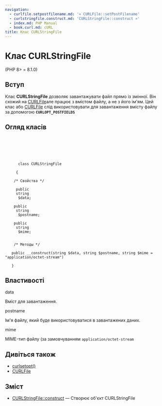 ```yaml
---
navigation:
  - curlfile.setpostfilename.md: '« CURLFile::setPostFilename'
  - curlstringfile.construct.md: 'CURLStringFile::construct »'
  - index.md: PHP Manual
  - book.curl.md: cURL
title: Клас CURLStringFile
---
```

# Клас CURLStringFile

(PHP 8> = 8.1.0)

## Вступ

Клас **CURLStringFile** дозволяє завантажувати файл прямо із змінної. Він схожий на [CURLFile](class.curlfile.md)але працює з вмістом файлу, а не з його ім'ям. Цей клас або [CURLFile](class.curlfile.md) слід використовувати для завантаження вмісту файлу за допомогою **`CURLOPT_POSTFIELDS`**

## Огляд класів

```synopsis

     
    

    
     
      class CURLStringFile
     
     {

    /* Свойства */
    
     public
     string
      $data;

    public
     string
      $postname;

    public
     string
      $mime;


    /* Методы */
    
   public __construct(string $data, string $postname, string $mime = "application/octet-stream")

   }
```

## Властивості

data

Вміст для завантаження.

postname

Ім'я файлу, який буде використовуватися в завантажених даних.

mime

MIME-тип файлу (за замовчуванням `application/octet-stream`

## Дивіться також

-   [curlsetopt()](function.curl-setopt.html)
-   [CURLFile](class.curlfile.md)

## Зміст

-   [CURLStringFile::construct](curlstringfile.construct.md) — Створює об'єкт CURLStringFile
